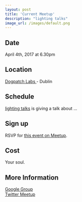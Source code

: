 ```yaml
---
layout: post
title: 'Current Meetup'
description: "lighting talks"
image_url: /images/default.png
---
```


## Date
April 4th, 2017 at 6.30pm

## Location
[ Dogpatch Labs ]( http://ie.wayra.org/en/academia/dublin) - Dublin

## Schedule

[lighting talks](https://twitter.com/peter_munro) is giving a talk about ...


## Sign up

RSVP for [this event on Meetup](http://www.meetup.com/DublinJS/events/187051502/).

## Cost
Your soul.

## More Information 
[ Google Group ](https://groups.google.com/group/dublinjs)  
[ Twitter ](http://twitter.com/#!/dublinjs)
[ Meetup ](http://www.meetup.com/DublinJS/)
